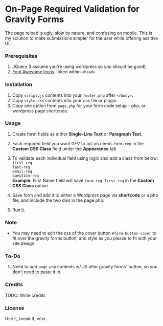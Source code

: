 
# On-Page Required Validation for Gravity Forms
The page reload is ugly, slow by nature, and confusing on mobile. This is my solution to make submissions simpler for the user while offering assitive UI.
### Prerequisites
1. JQuery (I assume you're using wordpress so you should be good).
2. [Font Awesome Icons](http://fontawesome.io/) linked within `<head>`

### Installation
1. Copy `script.js` contents into your `footer.php` after `</body>`.
2. Copy `style.css` contents into your css file or plugin.
3. Copy one option from `page.php` for your form code setup - php, or wordpress page shortcode.

### Usage
1. Create form fields as either **Single-Line Text** or **Paragraph Text**.
2. Each required field you want GFV to act on needs `form-req` in the **Custom CSS Class** field under the **Appearance** tab
3. To validate each individual field using logic also add a class from below:  
  `first-req`  
  `last-req`  
  `email-req`  
  `question-req`  
**Example**: First Name field will have `form-req first-req` in the **Custom CSS Class** option.
  
4. Save form and add it to either a Wordpress page via **shortcode** or a php file, and include the two divs in the page.php.
5. Run it.

### Note
- You may need to edit the css of the cover button `#form-button-cover` to fit over the gravity forms button, and style as you please to fit with your site design.

### To-Do
1. Need to add `page.php` contents w/ JS after gravity forms' button, so you don't need to paste it in.

### Credits
TODO: Write credits

### License
Use it, break it, wtvr.
